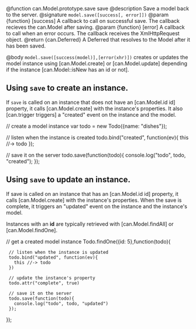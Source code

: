 @function can.Model.prototype.save save
@description Save a model back to the server.
@signature `model.save([success[, error]])`
@param {function} [success] A callback to call on successful save. The callback recieves
the can.Model after saving.
@param {function} [error] A callback to call when an error occurs. The callback receives the
XmlHttpRequest object.
@return {can.Deferred} A Deferred that resolves to the Model after it has been saved.

@body
`model.save([success(model)],[error(xhr)])` creates or updates
the model instance using [can.Model.create] or
[can.Model.update] depending if the instance
[can.Model::isNew has an id or not].

## Using `save` to create an instance.

If `save` is called on an instance that does not have
an [can.Model.id id] property, it calls [can.Model.create]
with the instance's properties.  It also [can.trigger triggers]
a "created" event on the instance and the model.

   // create a model instance
   var todo = new Todo({name: "dishes"});

   // listen when the instance is created
   todo.bind("created", function(ev){
     this //-> todo
   });

   // save it on the server
   todo.save(function(todo){
     console.log("todo", todo, "created");
   });

## Using `save` to update an instance.

If save is called on an instance that has
an [can.Model.id id] property, it calls [can.Model.create]
with the instance's properties.  When the save is complete,
it triggers an "updated" event on the instance and the instance's model.

Instances with an
__id__ are typically retrieved with [can.Model.findAll] or
[can.Model.findOne].


   // get a created model instance
   Todo.findOne({id: 5},function(todo){

     // listen when the instance is updated
     todo.bind("updated", function(ev){
       this //-> todo
     })

     // update the instance's property
     todo.attr("complete", true)

     // save it on the server
     todo.save(function(todo){
       console.log("todo", todo, "updated")
     });

   });
